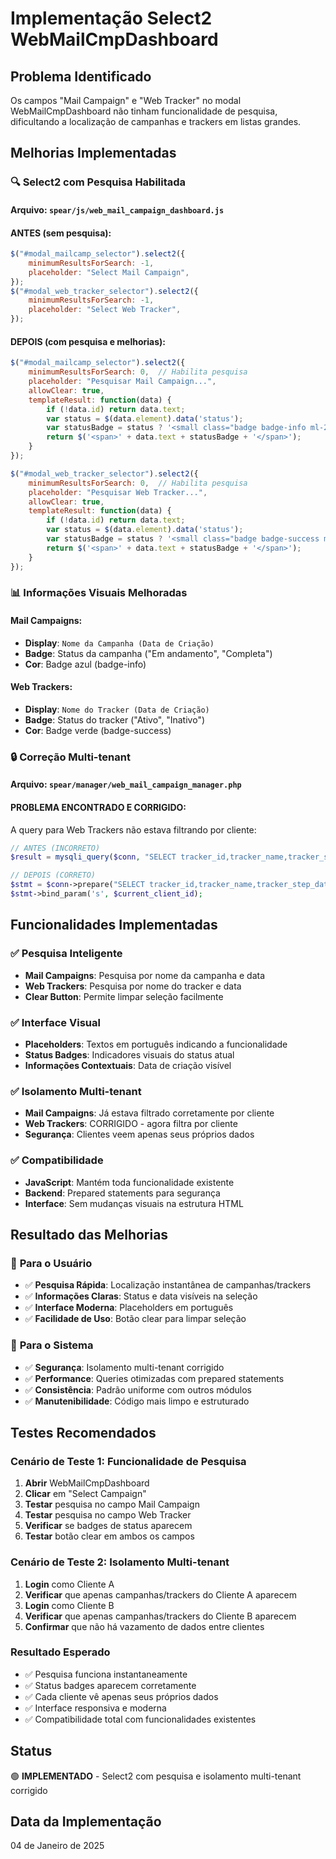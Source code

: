 # Implementação Select2 WebMailCmpDashboard

## Problema Identificado
Os campos "Mail Campaign" e "Web Tracker" no modal WebMailCmpDashboard não tinham funcionalidade de pesquisa, dificultando a localização de campanhas e trackers em listas grandes.

## Melhorias Implementadas

### 🔍 **Select2 com Pesquisa Habilitada**

#### **Arquivo**: `spear/js/web_mail_campaign_dashboard.js`

#### **ANTES** (sem pesquisa):
```javascript
$("#modal_mailcamp_selector").select2({
    minimumResultsForSearch: -1,
    placeholder: "Select Mail Campaign",
}); 
$("#modal_web_tracker_selector").select2({
    minimumResultsForSearch: -1,
    placeholder: "Select Web Tracker",
});
```

#### **DEPOIS** (com pesquisa e melhorias):
```javascript
$("#modal_mailcamp_selector").select2({
    minimumResultsForSearch: 0,  // Habilita pesquisa
    placeholder: "Pesquisar Mail Campaign...",
    allowClear: true,
    templateResult: function(data) {
        if (!data.id) return data.text;
        var status = $(data.element).data('status');
        var statusBadge = status ? '<small class="badge badge-info ml-2">' + status + '</small>' : '';
        return $('<span>' + data.text + statusBadge + '</span>');
    }
}); 

$("#modal_web_tracker_selector").select2({
    minimumResultsForSearch: 0,  // Habilita pesquisa
    placeholder: "Pesquisar Web Tracker...",
    allowClear: true,
    templateResult: function(data) {
        if (!data.id) return data.text;
        var status = $(data.element).data('status');
        var statusBadge = status ? '<small class="badge badge-success ml-2">' + status + '</small>' : '';
        return $('<span>' + data.text + statusBadge + '</span>');
    }
});
```

### 📊 **Informações Visuais Melhoradas**

#### **Mail Campaigns:**
- **Display**: `Nome da Campanha (Data de Criação)`
- **Badge**: Status da campanha ("Em andamento", "Completa")
- **Cor**: Badge azul (badge-info)

#### **Web Trackers:**
- **Display**: `Nome do Tracker (Data de Criação)`
- **Badge**: Status do tracker ("Ativo", "Inativo")
- **Cor**: Badge verde (badge-success)

### 🔒 **Correção Multi-tenant**

#### **Arquivo**: `spear/manager/web_mail_campaign_manager.php`

#### **PROBLEMA ENCONTRADO E CORRIGIDO:**
A query para Web Trackers não estava filtrando por cliente:

```php
// ANTES (INCORRETO)
$result = mysqli_query($conn, "SELECT tracker_id,tracker_name,tracker_step_data,date,start_time,stop_time,active FROM tb_core_web_tracker_list");

// DEPOIS (CORRETO)
$stmt = $conn->prepare("SELECT tracker_id,tracker_name,tracker_step_data,date,start_time,stop_time,active FROM tb_core_web_tracker_list WHERE client_id = ?");
$stmt->bind_param('s', $current_client_id);
```

## Funcionalidades Implementadas

### ✅ **Pesquisa Inteligente**
- **Mail Campaigns**: Pesquisa por nome da campanha e data
- **Web Trackers**: Pesquisa por nome do tracker e data
- **Clear Button**: Permite limpar seleção facilmente

### ✅ **Interface Visual**
- **Placeholders**: Textos em português indicando a funcionalidade
- **Status Badges**: Indicadores visuais do status atual
- **Informações Contextuais**: Data de criação visível

### ✅ **Isolamento Multi-tenant**
- **Mail Campaigns**: Já estava filtrado corretamente por cliente
- **Web Trackers**: CORRIGIDO - agora filtra por cliente
- **Segurança**: Clientes veem apenas seus próprios dados

### ✅ **Compatibilidade**
- **JavaScript**: Mantém toda funcionalidade existente
- **Backend**: Prepared statements para segurança
- **Interface**: Sem mudanças visuais na estrutura HTML

## Resultado das Melhorias

### 🎯 **Para o Usuário**
- ✅ **Pesquisa Rápida**: Localização instantânea de campanhas/trackers
- ✅ **Informações Claras**: Status e data visíveis na seleção
- ✅ **Interface Moderna**: Placeholders em português
- ✅ **Facilidade de Uso**: Botão clear para limpar seleção

### 🔐 **Para o Sistema**
- ✅ **Segurança**: Isolamento multi-tenant corrigido
- ✅ **Performance**: Queries otimizadas com prepared statements
- ✅ **Consistência**: Padrão uniforme com outros módulos
- ✅ **Manutenibilidade**: Código mais limpo e estruturado

## Testes Recomendados

### **Cenário de Teste 1: Funcionalidade de Pesquisa**
1. **Abrir** WebMailCmpDashboard
2. **Clicar** em "Select Campaign"
3. **Testar** pesquisa no campo Mail Campaign
4. **Testar** pesquisa no campo Web Tracker
5. **Verificar** se badges de status aparecem
6. **Testar** botão clear em ambos os campos

### **Cenário de Teste 2: Isolamento Multi-tenant**
1. **Login** como Cliente A
2. **Verificar** que apenas campanhas/trackers do Cliente A aparecem
3. **Login** como Cliente B
4. **Verificar** que apenas campanhas/trackers do Cliente B aparecem
5. **Confirmar** que não há vazamento de dados entre clientes

### **Resultado Esperado**
- ✅ Pesquisa funciona instantaneamente
- ✅ Status badges aparecem corretamente
- ✅ Cada cliente vê apenas seus próprios dados
- ✅ Interface responsiva e moderna
- ✅ Compatibilidade total com funcionalidades existentes

## Status
🟢 **IMPLEMENTADO** - Select2 com pesquisa e isolamento multi-tenant corrigido

## Data da Implementação
04 de Janeiro de 2025